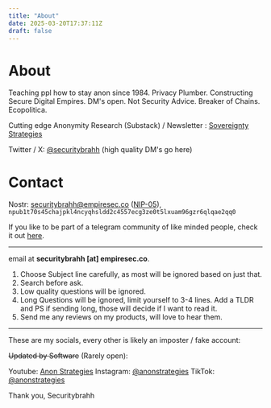 ```yaml
---
title: "About"
date: 2025-03-20T17:37:11Z
draft: false
---
```


About
=======

Teaching ppl how to stay anon since 1984. Privacy Plumber. Constructing Secure Digital Empires. DM's open. Not Security Advice. Breaker of Chains. Ecopolitica.

Cutting edge Anonymity Research (Substack) / Newsletter : [Sovereignty Strategies](https://letters.empiresec.co)

Twitter / X: [@securitybrahh](https://x.com/securitybrahh) (high quality DM's go here)

Contact
=======

Nostr: securitybrahh@empiresec.co ([NIP-05](https://github.com/nostr-protocol/nips/blob/master/05.md)), `npub1t70s45chajpkl4ncyqhsldd2c4557ecg3ze0t5lxuam96gzr6qlqae2qq0`

If you like to be part of a telegram community of like minded people, check it out [here](https://empiresec.co/store/tg/).

* * * * *

email at **securitybrahh [at] empiresec.co**.

1.  Choose Subject line carefully, as most will be ignored based on just that.
2.  Search before ask.
3.  Low quality questions will be ignored.
4.  Long Questions will be ignored, limit yourself to 3-4 lines. Add a TLDR and PS if sending long, those will decide if I want to read it.
5.  Send me any reviews on my products, will love to hear them.

* * * * *

These are my socials, every other is likely an imposter / fake account:

~~Updated by Software~~ (Rarely open):

Youtube: [Anon Strategies](https://www.youtube.com/@anonstrategies)
Instagram: [@anonstrategies](https://www.instagram.com/anonstrategies)
TikTok: [@anonstrategies](https://tiktok.com/@anonstrategies)

Thank you,
Securitybrahh


